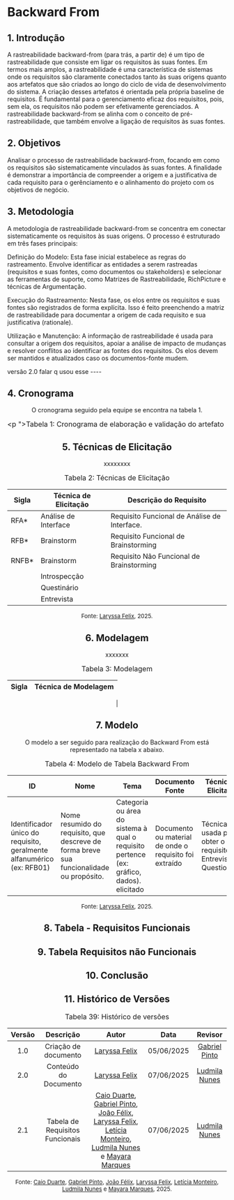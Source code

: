 # Backward From

## 1. Introdução

A rastreabilidade backward-from (para trás, a partir de) é um tipo de rastreabilidade que consiste em ligar os requisitos às suas fontes.
Em termos mais amplos, a rastreabilidade é uma característica de sistemas onde os requisitos são claramente conectados tanto às suas origens quanto aos artefatos que são criados ao longo do ciclo de vida de desenvolvimento do sistema. A criação desses artefatos é orientada pela própria baseline de requisitos. É fundamental para o gerenciamento eficaz dos requisitos, pois, sem ela, os requisitos não podem ser efetivamente gerenciados.
A rastreabilidade backward-from se alinha com o conceito de pré-rastreabilidade, que também envolve a ligação de requisitos às suas fontes.

## 2. Objetivos

Analisar o processo de rastreabilidade backward-from, focando em como os requisitos são sistematicamente vinculados às suas fontes. A finalidade é demonstrar a importância de compreender a origem e a justificativa de cada requisito para o gerênciamento e o alinhamento do projeto com os objetivos de negócio.

## 3. Metodologia

A metodologia de rastreabilidade backward-from se concentra em conectar sistematicamente os requisitos às suas origens. O processo é estruturado em três fases principais:

Definição do Modelo: Esta fase inicial estabelece as regras do rastreamento. Envolve identificar as entidades a serem rastreadas (requisitos e suas fontes, como documentos ou stakeholders)  e selecionar as ferramentas de suporte, como Matrizes de Rastreabilidade, RichPicture e técnicas de Argumentação.

Execução do Rastreamento: Nesta fase, os elos entre os requisitos e suas fontes são registrados de forma explícita. Isso é feito preenchendo a matriz de rastreabilidade para documentar a origem de cada requisito  e sua justificativa (rationale).

Utilização e Manutenção: A informação de rastreabilidade é usada para consultar a origem dos requisitos, apoiar a análise de impacto de mudanças e resolver conflitos ao identificar as fontes dos requisitos. Os elos devem ser mantidos e atualizados caso os documentos-fonte mudem.

versão 2.0 falar q usou esse ----

## 4. Cronograma

<div style="text-align: center;">
O cronograma seguido pela equipe se encontra na tabela 1.
</div>

<font size="3"><p ">Tabela 1: Cronograma de elaboração e validação do artefato</p></font>

<center>

<!-- | Nome                                                    | Data       | Hora  | Função                                                        |
| ------------------------------------------------------- | ---------- | ----- | ------------------------------------------------------------- |
| [Caio Duarte](https://github.com/caioduart3)            | 28/05/2025 | 22:00 | Elaborador das histórias                                       |
| Gabriel Bevilaqua                                      | 29/05/2025 | 19:00 | Cliente                                                       |
| [Gabriel Pinto](https://github.com/GabrielSPinto)       | 29/05/2025 | 10:00 | Elaborador das histórias                                        |
| [João Félix](https://github.com/joaofmoreiraa)          | 29/05/2025 | 10:30 | Elaborador das histórias                                        |
| [Laryssa Felix](https://github.com/felixlaryssa)        | 29/05/2025 | 11:00 | Elaborador das histórias                                       |
| [Letícia Monteiro](https://github.com/LeticiaMonteiroo) | 29/05/2025 | 12:00 | Elaborador das histórias     |
| [Ludmila Nunes](https://github.com/ludmilaaysha)        | 29/05/2025 | 10:00 | Elaborador das histórias           |
| [Mayara Marques](https://github.com/maymarquee)         | 29/05/2025 | 19:00 | Elaborador das histórias e participante da validação          | -->

## 5. Técnicas de Elicitação

xxxxxxxx

<font size="3"><p style="text-align: center">Tabela 2: Técnicas de Elicitação</p></font>

| Sigla  |          Técnica de Elicitação      |    Descrição do Requisito |                  
| ------ | ---------------------------------   | ------------ |
|   RFA*   | Análise de Interface | Requisito Funcional de Análise de Interface.  |
|    RFB*   | Brainstorm | Requisito Funcional de Brainstorming |
|     RNFB*  | Brainstorm | Requisito Não Funcional de Brainstorming |
|   | Introspecção |
|       | Questinário |
|    | Entrevista |
<!-- 
ℹ️ **Info:** `*` representa o ID correspondente. -->


<font size="2"><p style="text-align: center">Fonte: [Laryssa Felix](https://github.com/felixlaryssa), 2025.</p></font>

## 6. Modelagem

xxxxxxx
<font size="3"><p style="text-align: center">Tabela 3: Modelagem</p></font>

| Sigla  |          Técnica de Modelagem       |                      
| :----: | :---------------------------------: | 
|

## 7. Modelo 

O modelo a ser seguido para realização do Backward From está representado na tabela x abaixo. 

<font size="3"><p style="text-align: center">Tabela 4: Modelo de Tabela Backward From </p></font>

| ID  | Nome  | Tema | Documento Fonte | Técnica de Elicitação | Modelagem |
|-----|-------|------|------------------|------------------------|-----------|
|  Identificador único do requisito, geralmente alfanumérico (ex: RFB01)   | Nome resumido do requisito, que descreve de forma breve sua funcionalidade ou propósito.      | 	Categoria ou área do sistema à qual o requisito pertence (ex: gráfico, dados). elicitado      |  Documento ou material de onde o requisito foi extraído                |   Técnica usada para obter o requisito (ex: Entrevista, Questionário)                     |  Representação gráfica ou textual usada para descrever o requisito (ex: Casos de uso, História de usuário).        |



<font size="2"><p style="text-align: center">Fonte: [Laryssa Felix](https://github.com/felixlaryssa), 2025.</p></font>

## 8. Tabela - Requisitos Funcionais

## 9. Tabela Requisitos não Funcionais

## 10. Conclusão

## 11. Histórico de Versões

<font size="3"><p style="text-align: center">Tabela 39: Histórico de versões</p></font>

| Versão |              Descrição              |                      Autor                       |    Data    | Revisor                         |
| :----: | :---------------------------------: | :----------------------------------------------: | :--------: | :-----------------------------------------------------: |
|  1.0   | Criação de documento |[Laryssa Felix](https://github.com/felixlaryssa) | 05/06/2025 |     [Gabriel Pinto](https://github.com/GabrielSPinto)     |
|  2.0   | Conteúdo do Documento |[Laryssa Felix](https://github.com/felixlaryssa) | 07/06/2025 |     [Ludmila Nunes](https://github.com/ludmilaaysha)     |
|  2.1   | Tabela de Requisitos Funcionais |[Caio Duarte](https://github.com/caioduart3), [Gabriel Pinto](https://github.com/GabrielSPinto), [João Félix](https://github.com/joaofmoreiraa), [Laryssa Felix](https://github.com/felixlaryssa), [Letícia Monteiro](https://github.com/LeticiaMonteiroo), [Ludmila Nunes](https://github.com/ludmilaaysha) e [Mayara Marques](https://github.com/maymarquee) | 07/06/2025 |     [Ludmila Nunes](https://github.com/ludmilaaysha)     |


<font size="2"><p style="text-align: center">Fonte: [Caio Duarte](https://github.com/caioduart3), [Gabriel Pinto](https://github.com/GabrielSPinto), [João Félix](https://github.com/joaofmoreiraa), [Laryssa Felix](https://github.com/felixlaryssa), [Letícia Monteiro](https://github.com/LeticiaMonteiroo), [Ludmila Nunes](https://github.com/ludmilaaysha) e [Mayara Marques](https://github.com/maymarquee), 2025.</p></font>